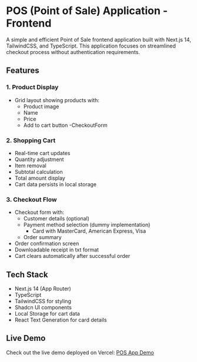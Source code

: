# POS (Point of Sale) Application - Frontend

A simple and efficient Point of Sale frontend application built with Next.js 14, TailwindCSS, and TypeScript. This application focuses on streamlined checkout process without authentication requirements.

## Features

### 1. Product Display
- Grid layout showing products with:
  - Product image
  - Name
  - Price
  - Add to cart button
  -CheckoutForm

### 2. Shopping Cart
- Real-time cart updates
- Quantity adjustment
- Item removal
- Subtotal calculation
- Total amount display
- Cart data persists in local storage

### 3. Checkout Flow
- Checkout form with:
  - Customer details (optional)
  - Payment method selection (dummy implementation)
    - Card with MasterCard, American Express, Visa 
  - Order summary
- Order confirmation screen
- Downloadable receipt in txt format
- Cart clears automatically after successful order

## Tech Stack
- Next.js 14 (App Router)
- TypeScript
- TailwindCSS for styling
- Shadcn UI components
- Local Storage for cart data
- React Text Generation for card details


## Live Demo
Check out the live demo deployed on Vercel: [POS App Demo](https://pos-app-nextjs.vercel.app)
